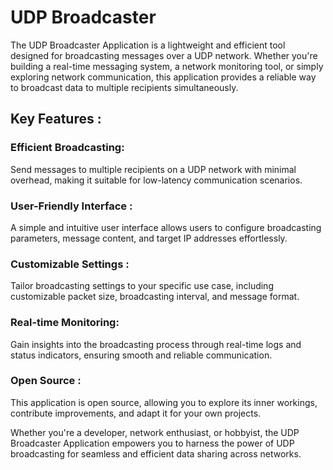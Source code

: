 # UDP Broadcaster      

The UDP Broadcaster Application is a lightweight and efficient tool designed for broadcasting messages over a UDP network. Whether you're building a real-time messaging system, a network monitoring tool, or simply exploring network communication, this application provides a reliable way to broadcast data to multiple recipients simultaneously.

## Key Features :
   
### Efficient Broadcasting: 
Send messages to multiple recipients on a UDP network with minimal overhead, making it suitable for low-latency communication scenarios.

### User-Friendly Interface : 
A simple and intuitive user interface allows users to configure broadcasting parameters, message content, and target IP addresses effortlessly.

### Customizable Settings : 
Tailor broadcasting settings to your specific use case, including customizable packet size, broadcasting interval, and message format.

### Real-time Monitoring: 
Gain insights into the broadcasting process through real-time logs and status indicators, ensuring smooth and reliable communication.

### Open Source : 
This application is open source, allowing you to explore its inner workings, contribute improvements, and adapt it for your own projects.

Whether you're a developer, network enthusiast, or hobbyist, the UDP Broadcaster Application empowers you to harness the power of UDP broadcasting for seamless and efficient data sharing across networks.
